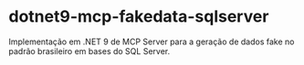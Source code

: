 # dotnet9-mcp-fakedata-sqlserver

Implementação em .NET 9 de MCP Server para a geração de dados fake no padrão brasileiro em bases do SQL Server.
